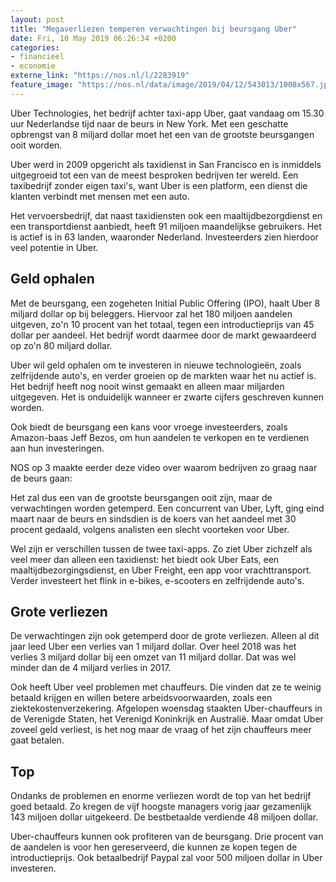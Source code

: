 ```yaml
---
layout: post
title: "Megaverliezen temperen verwachtingen bij beursgang Uber"
date: Fri, 10 May 2019 06:26:34 +0200
categories: 
- financieel 
- economie 
externe_link: "https://nos.nl/l/2283919"
feature_image: "https://nos.nl/data/image/2019/04/12/543013/1008x567.jpg"
---
```


<p>Uber Technologies, het bedrijf achter taxi-app Uber, gaat vandaag om 15.30 uur Nederlandse tijd naar de beurs in New York. Met een geschatte opbrengst van 8 miljard dollar moet het een van de grootste beursgangen ooit worden.</p>
<p>Uber werd in 2009 opgericht als taxidienst in San Francisco en is inmiddels uitgegroeid tot een van de meest besproken bedrijven ter wereld. Een taxibedrijf zonder eigen taxi's, want Uber is een platform, een dienst die klanten verbindt met mensen met een auto.</p>
<p>Het vervoersbedrijf, dat naast taxidiensten ook een maaltijdbezorgdienst en een transportdienst aanbiedt, heeft 91 miljoen maandelijkse gebruikers. Het is actief is in 63 landen, waaronder Nederland. Investeerders zien hierdoor veel potentie in Uber.</p>
<h2>Geld ophalen</h2>
<p>Met de beursgang, een zogeheten Initial Public Offering (IPO), haalt Uber 8 miljard dollar op bij beleggers. Hiervoor zal het 180 miljoen aandelen uitgeven, zo'n 10 procent van het totaal, tegen een introductieprijs van 45 dollar per aandeel. Het bedrijf wordt daarmee door de markt gewaardeerd op zo'n 80 miljard dollar.</p>
<p>Uber wil geld ophalen om te investeren in nieuwe technologieën, zoals zelfrijdende auto's, en verder groeien op de markten waar het nu actief is. Het bedrijf heeft nog nooit winst gemaakt en alleen maar miljarden uitgegeven. Het is onduidelijk wanneer er zwarte cijfers geschreven kunnen worden.</p>
<p>Ook biedt de beursgang een kans voor vroege investeerders, zoals Amazon-baas Jeff Bezos, om hun aandelen te verkopen en te verdienen aan hun investeringen.</p>
<p>NOS op 3 maakte eerder deze video over waarom bedrijven zo graag naar de beurs gaan:</p>
<p>Het zal dus een van de grootste beursgangen ooit zijn, maar de verwachtingen worden getemperd. Een concurrent van Uber, Lyft, ging eind maart naar de beurs en sindsdien is de koers van het aandeel met 30 procent gedaald, volgens analisten een slecht voorteken voor Uber.</p>
<p>Wel zijn er verschillen tussen de twee taxi-apps. Zo ziet Uber zichzelf als veel meer dan alleen een taxidienst: het biedt ook Uber Eats, een maaltijdbezorgingsdienst, en Uber Freight, een app voor vrachttransport. Verder investeert het flink in e-bikes, e-scooters en zelfrijdende auto's.</p>
<h2>Grote verliezen</h2>
<p>De verwachtingen zijn ook getemperd door de grote verliezen. Alleen al dit jaar leed Uber een verlies van 1 miljard dollar. Over heel 2018 was het verlies 3 miljard dollar bij een omzet van 11 miljard dollar. Dat was wel minder dan de 4 miljard verlies in 2017. </p>
<p>Ook heeft Uber veel problemen met chauffeurs. Die vinden dat ze te weinig betaald krijgen en willen betere arbeidsvoorwaarden, zoals een ziektekostenverzekering. Afgelopen woensdag staakten Uber-chauffeurs in de Verenigde Staten, het Verenigd Koninkrijk en Australië. Maar omdat Uber zoveel geld verliest, is het nog maar de vraag of het zijn chauffeurs meer gaat betalen.</p>
<h2>Top</h2>
<p>Ondanks de problemen en enorme verliezen wordt de top van het bedrijf goed betaald. Zo kregen de vijf hoogste managers vorig jaar gezamenlijk 143 miljoen dollar uitgekeerd. De bestbetaalde verdiende 48 miljoen dollar.</p>
<p>Uber-chauffeurs kunnen ook profiteren van de beursgang. Drie procent van de aandelen is voor hen gereserveerd, die kunnen ze kopen tegen de introductieprijs. Ook betaalbedrijf Paypal zal voor 500 miljoen dollar in Uber investeren.</p>
